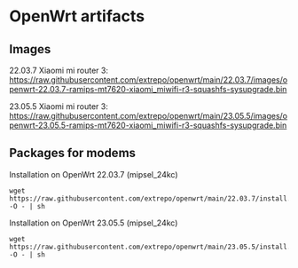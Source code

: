 # OpenWrt artifacts

## Images

22.03.7 Xiaomi mi router 3: https://raw.githubusercontent.com/extrepo/openwrt/main/22.03.7/images/openwrt-22.03.7-ramips-mt7620-xiaomi_miwifi-r3-squashfs-sysupgrade.bin

23.05.5 Xiaomi mi router 3: https://raw.githubusercontent.com/extrepo/openwrt/main/23.05.5/images/openwrt-23.05.5-ramips-mt7620-xiaomi_miwifi-r3-squashfs-sysupgrade.bin

## Packages for modems

Installation on OpenWrt 22.03.7 (mipsel_24kc)
```console
wget https://raw.githubusercontent.com/extrepo/openwrt/main/22.03.7/install.sh -O - | sh
```
Installation on OpenWrt 23.05.5 (mipsel_24kc)
```console
wget https://raw.githubusercontent.com/extrepo/openwrt/main/23.05.5/install.sh -O - | sh
```
